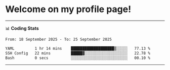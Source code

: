 # Welcome on my profile page!
<!-- print(("dralla"[::-1]+"s").capitalize()) -->

<!-- ---
👨🏻‍💻 **Busy With**
* Learning new Skills.
* Building small Projects.
* Being helpful. -->

---
📊 **Coding Stats**
<!--START_SECTION:waka-->

```txt
From: 18 September 2025 - To: 25 September 2025

YAML         1 hr 14 mins    ███████████████████▒░░░░░   77.13 %
SSH Config   22 mins         █████▓░░░░░░░░░░░░░░░░░░░   22.78 %
Bash         0 secs          ░░░░░░░░░░░░░░░░░░░░░░░░░   00.10 %
```

<!--END_SECTION:waka-->
---
